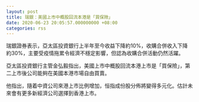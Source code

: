 ```yaml
---
layout: post
title: 瑞銀：美國上市中概股回流本港是「買保險」
date: 2020-06-23 20:05:57.000000000 +08:00
categories: rss
---
```


瑞銀證券表示，亞太區投資銀行上半年至今收益下降約10%，收購合併收入下降約30%，主要受疫情拖累令經濟不穩定影響，但認為收購合併活動仍然活躍。

亞太區投資銀行主管金弘毅指出，美國上市中概股回流本港上市是「買保險」，第二上市後公司能夠在美國本港市場自由買賣。

他指出，隨着中資公司來港上市比例增加，恒指成份股分佈將變得多元化。估計未來會有更多新經濟公司選擇到香港上市。
